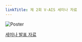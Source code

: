 ```yaml
---
linkTitle: 제 2회 V-AIS 세미나 자료
---
```


![Poster](/1.Seminar/image//2nd_poster.png)

<a href="/1.Seminar/files/The_2nd_V_ais_Seminar.zip" download="The_2nd_V_ais_Seminar.zip">세미나 발표 자료</a>